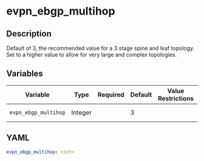 # evpn_ebgp_multihop

## Description

Default of 3, the recommended value for a 3 stage spine and leaf topology.<br>Set to a higher value to allow for very large and complex topologies.<br>

## Variables

| Variable | Type | Required | Default | Value Restrictions | Description |
| -------- | ---- | -------- | ------- | ------------------ | ----------- |
| <code>evpn_ebgp_multihop</code>| Integer |  | 3 |  | EVPN EBGP Multihop |

## YAML

```yaml
evpn_ebgp_multihop: <int>
```